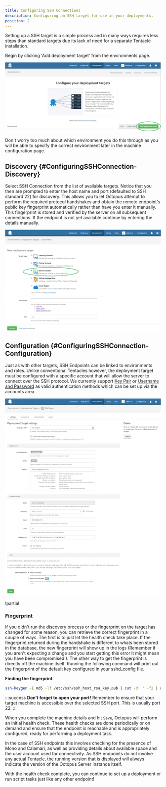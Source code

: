 ```yaml
---
title: Configuring SSH Connections
description: Configuring an SSH target for use in your deployments.
position: 2
---
```


Setting up a SSH target is a simple process and in many ways requires less steps than standard targets due its lack of need for a separate Tentacle installation.

Begin by clicking 'Add deployment target' from the environments page.

![](add-deployment-target.png "width=500")

Don't worry too much about which environment you do this through as you will be able to specify the correct environment later in the machine configuration page.

## Discovery {#ConfiguringSSHConnection-Discovery}

Select SSH Connection from the list of available targets. Notice that you then are prompted to enter the host name and port (defaulted to SSH standard 22) for discovery. This allows you to let Octopus attempt to perform the required protocol handshakes and obtain the remote endpoint's public key fingerprint automatically rather than have you enter it manually. This fingerprint is stored and verified by the server on all subsequent connections. If the endpoint is not yet available continue by entering the details manually.

![](ssh-connection.png "width=500")

## Configuration {#ConfiguringSSHConnection-Configuration}

Just as with other targets, SSH Endpoints can be linked to environments and roles. Unlike conventional Tentacles however, the deployment target must be configured with a specific account that will allow the server to connect over the SSH protocol. We currently support [Key Pair](/docs/infrastructure/environments/accounts/ssh-key-pair.md) or [Username and Password](/docs/infrastructure/environments/accounts/username-and-password.md) as valid authentication methods which can be set up via the accounts area.

![](ssh-connection-configuration.png "width=500")

!partial <dotnet>

### Fingerprint

If you didn't run the discovery process or the fingerprint on the target has changed for some reason, you can retrieve the correct fingerprint in a couple of ways. The first is to just let the health check take place. If the fingerprint returned during the handshake is different to whats been stored in the database, the new fingerprint will show up in the logs (Remember if you aren't expecting a change and you start getting this error it might mean you have been compromised!). The other way to get the fingerprint is directly off the machine itself. Running the following command will print out the fingerprint of the default key configured in your sshd\_config file.

**Finding the fingerprint**

```bash
ssh-keygen -E md5 -lf /etc/ssh/ssh_host_rsa_key.pub | cut -d' ' -f2 | awk '{ print $1}' | cut -d':' -f2-
```

:::success
**Don't forget to open your port!**
Remember to ensure that your target machine is accessible over the selected SSH port. This is usually port 22.
:::

When you complete the machine details and hit `Save`, Octopus will perform an initial health check. These health checks are done periodically or on demand and ensure that the endpoint is reachable and is appropriately configured, ready for performing a deployment task.

In the case of SSH endpoints this involves checking for the presence of Mono and Calamari, as well as providing details about available space and the user account used for connectivity. As SSH endpoints do not involve any actual Tentacle, the running version that is displayed will always indicate the version of the Octopus Server instance itself.

With the health check complete, you can continue to set up a deployment or run script tasks just like any other endpoint!
